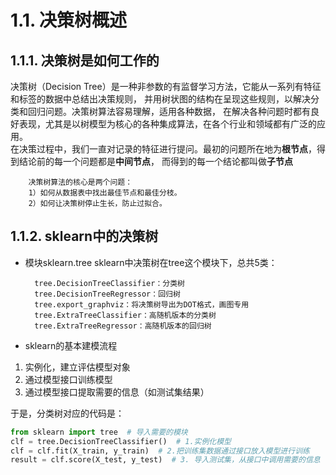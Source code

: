 # 1.1. 决策树概述

## 1.1.1. 决策树是如何工作的

决策树（Decision Tree）是一种非参数的有监督学习方法，它能从一系列有特征和标签的数据中总结出决策规则，
并用树状图的结构在呈现这些规则，以解决分类和回归问题。决策树算法容易理解，适用各种数据，
在解决各种问题时都有良好表现，尤其是以树模型为核心的各种集成算法，在各个行业和领域都有广泛的应用。<br>
在决策过程中，我们一直对记录的特征进行提问。最初的问题所在地为**根节点**，得到结论前的每一个问题都是**中间节点**，
而得到的每一个结论都叫做**子节点**<br>

        决策树算法的核心是两个问题：
        1）如何从数据表中找出最佳节点和最佳分枝。
        2）如何让决策树停止生长，防止过拟合。

## 1.1.2. sklearn中的决策树

* 模块sklearn.tree
sklearn中决策树在tree这个模块下，总共5类：<br>

        tree.DecisionTreeClassifier：分类树
        tree.DecisionTreeRegressor：回归树
        tree.export_graphviz：将决策树导出为DOT格式，画图专用
        tree.ExtraTreeClassifier：高随机版本的分类树
        tree.ExtraTreeRegressor：高随机版本的回归树


* sklearn的基本建模流程
1. 实例化，建立评估模型对象<br>
2. 通过模型接口训练模型<br>
3. 通过模型接口提取需要的信息（如测试集结果）<br>

于是，分类树对应的代码是：<br>

```Python
from sklearn import tree  # 导入需要的模块
clf = tree.DecisionTreeClassifier()  # 1.实例化模型
clf = clf.fit(X_train, y_train)  # 2.把训练集数据通过接口放入模型进行训练
result = clf.score(X_test, y_test)  # 3. 导入测试集，从接口中调用需要的信息
```
